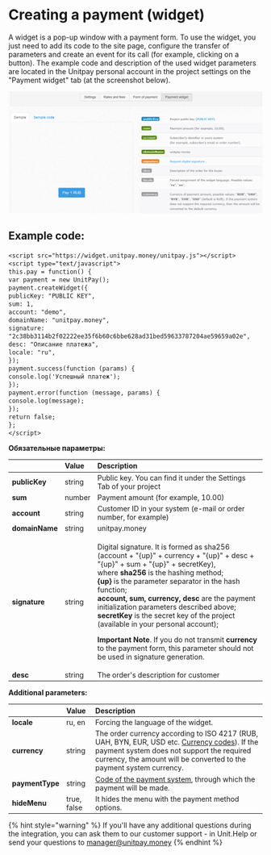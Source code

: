 # Creating a payment \(widget\)

A widget is a pop-up window with a payment form. To use the widget, you just need to add its code to the site page, configure the transfer of parameters and create an event for its call \(for example, clicking on a button\). The example code and description of the used widget parameters are located in the Unitpay personal account in the project settings on the "Payment widget" tab \(at the screenshot below\).

![Location of the widget code in the project settings](../.gitbook/assets/image%20%2870%29.png)

## Example code:

```text
<script src="https://widget.unitpay.money/unitpay.js"></script>
<script type="text/javascript">
this.pay = function() {
var payment = new UnitPay();
payment.createWidget({
publicKey: "PUBLIC KEY",
sum: 1,
account: "demo",
domainName: "unitpay.money",
signature: "2c38bb3114b2f02222ee35f6b60c6bbe628ad31bed59633787204ae59659a02e",
desc: "Описание платежа",
locale: "ru",
});
payment.success(function (params) {
console.log('Успешный платеж');
});
payment.error(function (message, params) {
console.log(message);
});
return false;
};
</script>
```

**Обязательные параметры:**

<table>
  <thead>
    <tr>
      <th style="text-align:left"></th>
      <th style="text-align:left">Value</th>
      <th style="text-align:left">Description</th>
    </tr>
  </thead>
  <tbody>
    <tr>
      <td style="text-align:left"><b>publicKey</b>
      </td>
      <td style="text-align:left">string</td>
      <td style="text-align:left">Public key. You can find it under the Settings Tab of your project</td>
    </tr>
    <tr>
      <td style="text-align:left"><b>sum</b>
      </td>
      <td style="text-align:left">number</td>
      <td style="text-align:left">Payment amount (for example, 10.00)</td>
    </tr>
    <tr>
      <td style="text-align:left"><b>account</b>
      </td>
      <td style="text-align:left">string</td>
      <td style="text-align:left">Customer ID in your system (e-mail or order number, for example)</td>
    </tr>
    <tr>
      <td style="text-align:left"><b>domainName</b>
      </td>
      <td style="text-align:left">string</td>
      <td style="text-align:left">unitpay.money</td>
    </tr>
    <tr>
      <td style="text-align:left"><b>signature</b>
      </td>
      <td style="text-align:left">string</td>
      <td style="text-align:left">
        <p>Digital signature. It is formed as sha256 (account + &quot;{up}&quot;
          + currency + &quot;{up}&quot; + desc + &quot;{up}&quot; + sum + &quot;{up}&quot;
          + secretKey),
          <br />where <b>sha256</b> is the hashing method;
          <br /><b>{up}</b> is the parameter separator in the hash function;
          <br /><b>account, sum, currency, desc</b> are the payment initialization parameters
          described above;
          <br /><b>secretKey</b> is the secret key of the project (available in your personal
          account);</p>
        <p><b>Important Note</b>. If you do not transmit <b>currency</b> to the payment
          form, this parameter should not be used in signature generation.</p>
      </td>
    </tr>
    <tr>
      <td style="text-align:left"><b>desc</b>
      </td>
      <td style="text-align:left">string</td>
      <td style="text-align:left">The order&apos;s description for customer</td>
    </tr>
  </tbody>
</table>

**Additional parameters:**

|  | Value | Description |
| :--- | :--- | :--- |
| **locale** | ru, en | Forcing the language of the widget. |
| **currency** | string | The order currency according to ISO 4217 \(RUB, UAH, BYN, EUR, USD etc. [Currency codes](../book-of-reference/currency-codes.md)\). If the payment system does not support the required currency, the amount will be converted to the payment system currency. |
| **paymentType** | string | [Code of the payment system](../book-of-reference/payment-system-codes.md), through which the payment will be made. |
| **hideMenu** | true, false | It hides the menu with the payment method options. |

{% hint style="warning" %}
If you'll have any additional questions during the integration, you can ask them to our customer support - in Unit.Help or send your questions to manager@unitpay.money
{% endhint %}

